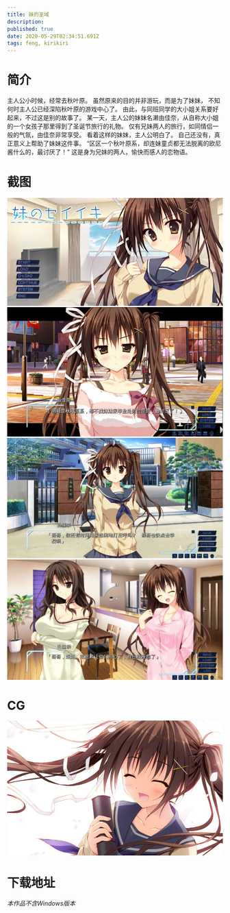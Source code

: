 ```yaml
---
title: 妹的圣域
description: 
published: true
date: 2020-05-29T02:34:51.691Z
tags: feng, kirikiri
---
```


# 简介
主人公小时候，经常去秋叶原。
虽然原来的目的并非游玩，而是为了妹妹，
不知何时主人公已经深陷秋叶原的游戏中心了。
由此，与同班同学的大小姐关系要好起来，不过这是别的故事了。
某一天，主人公的妹妹名濑由佳奈，从自称大小姐的一个女孩子那里得到了圣诞节旅行的礼物。
仅有兄妹两人的旅行，如同情侣一般的气氛，由佳奈非常享受。
看着这样的妹妹，主人公明白了。
自己还没有，真正意义上帮助了妹妹这件事。
“区区一个秋叶原系，却连妹童贞都无法脱离的欧尼酱什么的，最讨厌了！”
这是身为兄妹的两人，愉快而感人的恋物语。

# 截图 
![1.jpg](/pic/妹的圣域/1.jpg)
![2.jpg](/pic/妹的圣域/2.jpg)
![3.jpg](/pic/妹的圣域/3.jpg)
![4.jpg](/pic/妹的圣域/4.jpg)

# CG
![5.jpg](/pic/妹的圣域/5.jpg)

# 下载地址
*本作品不含Windows版本*